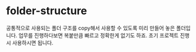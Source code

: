 # folder-structure
공통적으로 사용되는 폴더 구조를 copy해서 사용할 수 있도록 미리 만들어 놓은 폴더입니다.
업무를 진행하다보면 복붙만큼 빠르고 정확한게 없기도 하죠.
초기 프로젝트 진행시 사용하시면 됩니다.